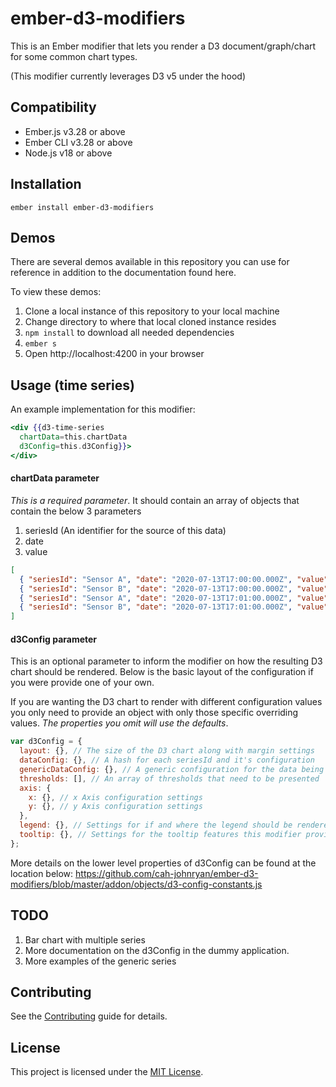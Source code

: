 # ember-d3-modifiers

This is an Ember modifier that lets you render a D3 document/graph/chart for some common chart types.

(This modifier currently leverages D3 v5 under the hood)

## Compatibility

- Ember.js v3.28 or above
- Ember CLI v3.28 or above
- Node.js v18 or above

## Installation

```
ember install ember-d3-modifiers
```

## Demos

There are several demos available in this repository you can use for reference in addition to the documentation found here.

To view these demos:

1. Clone a local instance of this repository to your local machine
2. Change directory to where that local cloned instance resides
3. `npm install` to download all needed dependencies
4. `ember s`
5. Open http://localhost:4200 in your browser

## Usage (time series)

An example implementation for this modifier:

```hbs
<div {{d3-time-series
  chartData=this.chartData
  d3Config=this.d3Config}}>
</div>
```

#### chartData parameter

_This is a required parameter_. It should contain an array of objects that contain the below 3 parameters

1. seriesId (An identifier for the source of this data)
2. date
3. value

```json
[
  { "seriesId": "Sensor A", "date": "2020-07-13T17:00:00.000Z", "value": 3 },
  { "seriesId": "Sensor B", "date": "2020-07-13T17:00:00.000Z", "value": 3 },
  { "seriesId": "Sensor A", "date": "2020-07-13T17:01:00.000Z", "value": 4 },
  { "seriesId": "Sensor B", "date": "2020-07-13T17:01:00.000Z", "value": 2 }
]
```

#### d3Config parameter

This is an optional parameter to inform the modifier on how the resulting D3 chart should be rendered. Below is the basic layout of the configuration if you were provide one of your own.

If you are wanting the D3 chart to render with different configuration values you only need to provide an object with only those specific overriding values. _The properties you omit will use the defaults_.

```javascript
var d3Config = {
  layout: {}, // The size of the D3 chart along with margin settings
  dataConfig: {}, // A hash for each seriesId and it's configuration
  genericDataConfig: {}, // A generic configuration for the data being presented (fallback for dataConfig)
  thresholds: [], // An array of thresholds that need to be presented
  axis: {
    x: {}, // x Axis configuration settings
    y: {}, // y Axis configuration settings
  },
  legend: {}, // Settings for if and where the legend should be rendered
  tooltip: {}, // Settings for the tooltip features this modifier provides
};
```

More details on the lower level properties of d3Config can be found at the location below:
https://github.com/cah-johnryan/ember-d3-modifiers/blob/master/addon/objects/d3-config-constants.js

## TODO

1. Bar chart with multiple series
2. More documentation on the d3Config in the dummy application.
3. More examples of the generic series

## Contributing

See the [Contributing](CONTRIBUTING.md) guide for details.

## License

This project is licensed under the [MIT License](LICENSE.md).
